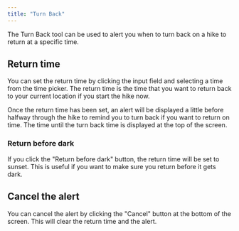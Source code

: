 ```yaml
---
title: "Turn Back"
---
```


The Turn Back tool can be used to alert you when to turn back on a hike to return at a specific time.

## Return time
You can set the return time by clicking the input field and selecting a time from the time picker. The return time is the time that you want to return back to your current location if you start the hike now.

Once the return time has been set, an alert will be displayed a little before halfway through the hike to remind you to turn back if you want to return on time. The time until the turn back time is displayed at the top of the screen.

### Return before dark
If you click the "Return before dark" button, the return time will be set to sunset. This is useful if you want to make sure you return before it gets dark.

## Cancel the alert
You can cancel the alert by clicking the "Cancel" button at the bottom of the screen. This will clear the return time and the alert.

